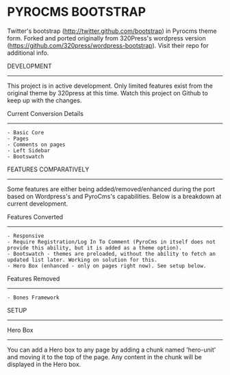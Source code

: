 PYROCMS BOOTSTRAP
===================

Twitter's bootstrap (http://twitter.github.com/bootstrap) in Pyrocms theme form. Forked and ported originally from 320Press's wordpress version (https://github.com/320press/wordpress-bootstrap). Visit their repo for additional info. 

DEVELOPMENT
___________

This project is in active development.  Only limited features exist from the original theme by 320press at this time. Watch this project on Github to keep up with the changes.

Current Conversion Details
______________________

    - Basic Core
    - Pages
    - Comments on pages
    - Left Sidebar
    - Bootswatch

FEATURES COMPARATIVELY
______________________

Some features are either being added/removed/enhanced during the port based on Wordpress's and PyroCms's capabilities. Below is a breakdown at current development.

Features Converted
__________________

    - Responsive
    - Require Registration/Log In To Comment (PyroCms in itself does not provide this ability, but it is added as a theme option).
    - Bootswatch - themes are preloaded, without the ability to fetch an updated list later. Working on solution for this.
    - Hero Box (enhanced - only on pages right now). See setup below.

Features Removed
________________

    - Bones Framework

SETUP
_____

Hero Box
________

You can add a Hero box to any page by adding a chunk named 'hero-unit' and moving it to the top of the page. Any content in the chunk will be displayed in the Hero box.
